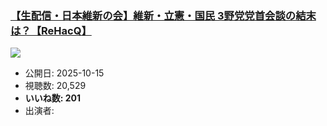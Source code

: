 ### [【生配信・日本維新の会】維新・立憲・国民 3野党党首会談の結末は？【ReHacQ】](https://www.youtube.com/watch?v=lRDCLOqTcvw)
[![](https://img.youtube.com/vi/lRDCLOqTcvw/sddefault.jpg)](https://www.youtube.com/watch?v=lRDCLOqTcvw)
-   公開日: 2025-10-15
-   視聴数: 20,529
-   **いいね数: 201**
-   出演者: 
